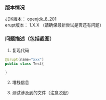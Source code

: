 ### 版本情况

JDK版本： openjdk_8_201   
erupt版本： 1.X.X （请确保最新尝试是否还有问题）

### 问题描述（包括截图）

1. 复现代码
```java
@Erupt(name="xxx")
public class Test{

}
```

2. 堆栈信息

3. 测试涉及到的文件（注意脱密）